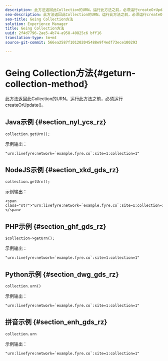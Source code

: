 ```yaml
---
description: 此方法返回此Collection的URN。运行此方法之前，必须运行createOrUpdate()。
seo-description: 此方法返回此Collection的URN。运行此方法之前，必须运行createOrUpdate()。
seo-title: Geing Collection方法
solution: Experience Manager
title: Geing Collection方法
uuid: 2f4d7796-2ae5-4b74-a958-40825c6 bff16
translation-type: tm+mt
source-git-commit: 566ea2587f101202045488e9f4edf73ece100293

---
```



# Geing Collection方法{#geturn-collection-method}

此方法返回此Collection的URN。运行此方法之前，必须运行createOrUpdate()。

## Java示例 {#section_nyl_ycs_rz}

```
collection.getUrn(); 
```

示例输出：

```
"urn:livefyre:network=`example.fyre.co`:site=1:collection=1" 
```

## NodeJS示例 {#section_xkd_gds_rz}

```
collection.getUrn(); 
```

示例输出：

```
<span class="str">"urn:livefyre:network=`example.fyre.co`:site=1:collection=1"</span>
```

## PHP示例 {#section_ghf_gds_rz}

```
$collection->getUrn(); 
```

示例输出：

```
"urn:livefyre:network=`example.fyre.co`:site=1:collection=1" 
```

## Python示例 {#section_dwg_gds_rz}

```
collection.urn() 
```

示例输出：

```
"urn:livefyre:network=`example.fyre.co`:site=1:collection=1" 
```

## 拼音示例 {#section_enh_gds_rz}

```
collection.urn
```

示例输出：

```
"urn:livefyre:network=`example.fyre.co`:site=1:collection=1" 
```

